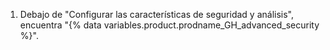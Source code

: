 1. Debajo de "Configurar las características de seguridad y análisis", encuentra "{% data variables.product.prodname_GH_advanced_security %}".
